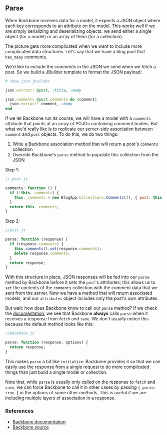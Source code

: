 ## Parse

When Backbone receives data for a model, it expects a JSON object where
each key corresponds to an attribute on the model. This works well if
we are simply serializing and deserializing objects: we send either a
single object (for a model) or an array of them (for a collection).

The picture gets more complicated when we want to include more complicated
data structures. Let's say that we have a blog post that `has_many` comments.

We'd like to include the comments in the JSON we send when we fetch a post.
So we build a JBuilder template to format the JSON payload:

```ruby
# show.json.jbuilder

json.extract! @post, :title, :body

json.comments @post.comments do |comment|
  json.extract! comment, :body
end
```

If we let Backbone run its course, we will have a model with a `comments`
attribute that points at an array of POJOs containing comment bodies. But
what we'd really like is to replicate our server-side association between
`comment` and `post` objects. To do this, we do two things:

1. Write a Backbone association method that will return a post's `comments`
   collection
2. Override Backbone's `parse` method to populate this collection from the
   JSON

Step 1:

```javascript
// post.js

comments: function () {
  if (!this._comments) {
    this._comments = new BlogApp.Collections.Comments([], { post: this });
  }
  return this._comments;
}
```

Step 2:

```javascript
//post.js

parse: function (response) {
  if (response.comments) {
    this.comments().set(response.comments);
    delete response.comments;
  }
  return response;
}
```

With this structure in place, JSON responses will be fed into our `parse`
method by Backbone before it sets the `post`'s attributes; this allows us
to `set` the contents of the `comments` collection with the comment data
that we sent from the server. Now we have a method that will return
associated models, and our `attributes` object includes only the post's
own attributes.

But wait: how does Backbone know to call our `parse` method? If we check
the [documentation](http://backbonejs.org/#Model-parse), we see that
Backbone **always** calls `parse` when it receives a response from `fetch`
and `save`. We don't usually notice this because the default method looks
like this:

```javascript
//backbone.js

parse: function (response, options) {
  return response;
}
```

This makes `parse` a bit like `initialize`: Backbone provides it so that
we can easily use the response from a single request to do more complicated
things than just build a single model or collection.

Note that, while `parse` is usually only called on the response to `fetch`
and `save`, we can force Backbone to call it in other cases by passing
`{ parse: true }` in the options of some other methods. This is useful
if we are including multiple layers of association in a response.

### References

* [Backbone documentation](http://backbonejs.org/#Model-parse)
* [Backbone source](http://backbonejs.org/docs/backbone.html)
